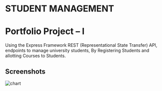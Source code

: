 
# STUDENT MANAGEMENT
# Portfolio Project – I

Using the Express Framework REST (Representational State Transfer) API, endpoints to manage university students, By Registering Students and allotting Courses to Students.
## Screenshots

![chart](https://github.com/JavedNizamani/Student_Management/assets/139638213/d48ecbd6-d18a-47fe-a501-9a9d4b64b64a)



